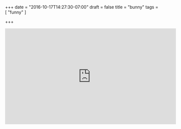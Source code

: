 +++
date = "2016-10-17T14:27:30-07:00"
draft = false
title = "bunny"
tags = [ "funny" ]

+++

<iframe width="560" height="315" src="https://www.youtube.com/embed/6dDBAiq4RFE?rel=0&amp;showinfo=0" frameborder="0" allowfullscreen></iframe>
